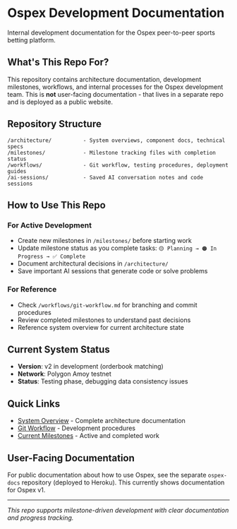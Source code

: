 # Ospex Development Documentation

Internal development documentation for the Ospex peer-to-peer sports betting platform.

## What's This Repo For?

This repository contains architecture documentation, development milestones, workflows, and internal processes for the Ospex development team. This is **not** user-facing documentation - that lives in a separate repo and is deployed as a public website.

## Repository Structure

```
/architecture/          - System overviews, component docs, technical specs
/milestones/            - Milestone tracking files with completion status  
/workflows/             - Git workflow, testing procedures, deployment guides
/ai-sessions/           - Saved AI conversation notes and code sessions
```

## How to Use This Repo

### For Active Development
- Create new milestones in `/milestones/` before starting work
- Update milestone status as you complete tasks: `🟡 Planning → 🟠 In Progress → ✅ Complete`
- Document architectural decisions in `/architecture/`
- Save important AI sessions that generate code or solve problems

### For Reference
- Check `/workflows/git-workflow.md` for branching and commit procedures
- Review completed milestones to understand past decisions
- Reference system overview for current architecture state

## Current System Status
- **Version**: v2 in development (orderbook matching)
- **Network**: Polygon Amoy testnet
- **Status**: Testing phase, debugging data consistency issues

## Quick Links
- [System Overview](architecture/system-overview.md) - Complete architecture documentation
- [Git Workflow](workflows/git-workflow.md) - Development procedures
- [Current Milestones](milestones/) - Active and completed work

## User-Facing Documentation
For public documentation about how to use Ospex, see the separate `ospex-docs` repository (deployed to Heroku).
This currently shows documentation for Ospex v1.

---
*This repo supports milestone-driven development with clear documentation and progress tracking.*